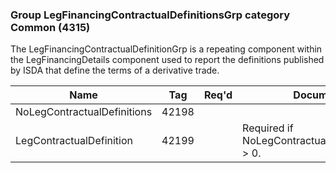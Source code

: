 ### Group LegFinancingContractualDefinitionsGrp category Common (4315)

The LegFinancingContractualDefinitionGrp is a repeating component within the LegFinancingDetails component used to report the definitions published by ISDA that define the terms of a derivative trade.

| Name                        | Tag   | Req'd | Documentation                                       |
|-----------------------------|-------|----------|-----------------------------------------------------|
| NoLegContractualDefinitions | 42198 |       |                                                     |
| LegContractualDefinition    | 42199 |       | Required if NoLegContractualDefinitions(42198) > 0. |

